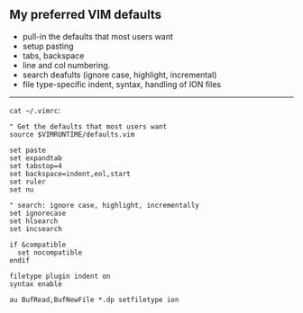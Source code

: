 ## My preferred VIM defaults

* pull-in the defaults that most users want
* setup pasting
* tabs, backspace
* line and col numbering.
* search deafults (ignore case, highlight, incremental)
* file type-specific indent, syntax, handling of ION files

----
`cat ~/.vimrc`:

```
" Get the defaults that most users want
source $VIMRUNTIME/defaults.vim

set paste
set expandtab
set tabstop=4
set backspace=indent,eol,start
set ruler
set nu

" search: ignore case, highlight, incrementally
set ignorecase
set hlsearch
set incsearch

if &compatible
  set nocompatible
endif

filetype plugin indent on
syntax enable

au BufRead,BufNewFile *.dp setfiletype ion

```